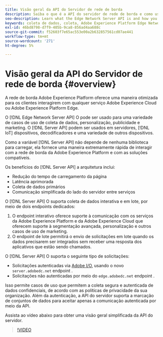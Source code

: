 ```yaml
---
title: Visão geral da API do Servidor de rede de borda
description: Saiba o que é a API do servidor de rede de borda e como usá-la.
seo-description: Learn what the Edge Network Server API is and how you can use it.
keywords: coleta de dados, coleta, Adobe Experience Platform Edge Network, api do servidor;
exl-id: 46bd8798-d7f9-405b-9ca8-856ad4aa688c
source-git-commit: f52603f7e65ac553e00a2b632857561cd07ae441
workflow-type: tm+mt
source-wordcount: '271'
ht-degree: 5%

---
```


# Visão geral da API do Servidor de rede de borda {#overview}

A rede de borda Adobe Experience Platform oferece uma maneira otimizada para os clientes interagirem com qualquer serviço Adobe Experience Cloud ou Adobe Experience Platform Edge.

O [!DNL Edge Network Server API] O pode ser usado para uma variedade de casos de uso de coleta de dados, personalização, publicidade e marketing. O [!DNL Server API] podem ser usados em servidores, [!DNL IoT] dispositivos, decodificadores e uma variedade de outros dispositivos.

Como a variável [!DNL Server API] não depende de nenhuma biblioteca para carregar, ela fornece uma maneira extremamente rápida de interagir com a rede de borda da Adobe Experience Platform e com as soluções compatíveis.

Os benefícios do [!DNL Server API] a arquitetura inclui:

* Redução do tempo de carregamento da página
* Latência aprimorada
* Coleta de dados primários
* Comunicação simplificada do lado do servidor entre serviços

O [!DNL Server API] O suporta coleta de dados interativa e em lote, por meio de dois endpoints dedicados:

1. O endpoint interativo oferece suporte à comunicação com os serviços da Adobe Experience Platform e da Adobe Experience Cloud que oferecem suporte à segmentação avançada, personalização e outros casos de uso de marketing.
2. O endpoint de lote permitirá o envio de solicitações em lote quando os dados precisarem ser integrados sem receber uma resposta dos aplicativos que estão sendo chamados.

O [!DNL Server API] O suporta o seguinte tipo de solicitações:

* Solicitações autenticadas via [Adobe I/O](https://developer.adobe.com/), usando o novo `server.adobedc.net` endpoint .
* Solicitações não autenticadas por meio do `edge.adobedc.net` endpoint .

Isso permite casos de uso que permitem a coleta segura e autenticada de dados confidenciais, de acordo com as políticas de privacidade da sua organização. Além da autenticação, a API do servidor suporta a marcação de conjuntos de dados para aceitar apenas a comunicação autenticada por meio da API.

Assista ao vídeo abaixo para obter uma visão geral simplificada da API do servidor.

>[!VIDEO](https://video.tv.adobe.com/v/341448/)
